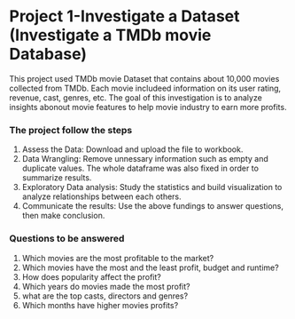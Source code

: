 # Project 1-Investigate a Dataset (Investigate a TMDb movie Database)

This project used TMDb movie Dataset that contains about 10,000 movies collected from TMDb. Each movie includeed information on its user rating, revenue, cast, genres, etc.
The goal of this investigation is to analyze insights abonout movie features to help movie industry to earn more profits.

### The project follow the steps 
1. Assess the Data: Download and upload the file to workbook.
2. Data Wrangling: Remove unnessary information such as empty and duplicate values. The whole dataframe was also fixed in order to summarize results.
3. Exploratory Data analysis: Study the statistics and build visualization to analyze relationships between each others.
4. Communicate the results: Use the above fundings to answer questions, then make conclusion.

### Questions to be answered
1. Which movies are the most profitable to the market?
2. Which movies have the most and the least profit, budget and runtime?
3. How does popularity affect the profit?
4. Which years do movies made the most profit?
5. what are the top casts, directors and genres?
6. Which months have higher movies profits? 
